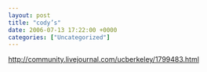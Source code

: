 ```yaml
---
layout: post
title: "cody’s"
date: 2006-07-13 17:22:00 +0000
categories: ["Uncategorized"]
---
```


http://community.livejournal.com/ucberkeley/1799483.html